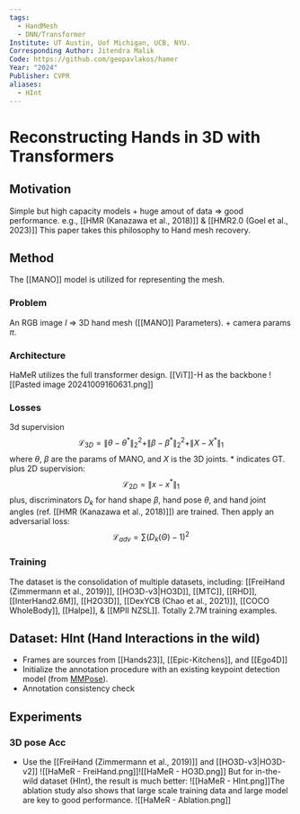 ```yaml
---
tags:
  - HandMesh
  - DNN/Transformer
Institute: UT Austin, Uof Michigan, UCB, NYU.
Corresponding Author: Jitendra Malik
Code: https://github.com/geopavlakos/hamer
Year: "2024"
Publisher: CVPR
aliases:
  - HInt
---
```

# Reconstructing Hands in 3D with Transformers
## Motivation
Simple but high capacity models + huge amout of data => good performance. e.g., [[HMR (Kanazawa et al., 2018)]] & [[HMR2.0 (Goel et al., 2023)]]
This paper takes this philosophy to Hand mesh recovery.
## Method
The [[MANO]] model is utilized for representing the mesh.
### Problem
An RGB image $I$ => 3D hand mesh ([[MANO]] Parameters). + camera params $\pi$.
### Architecture
HaMeR utilizes the full transformer design. [[ViT]]-H as the backbone
![[Pasted image 20241009160631.png]]
### Losses
3d supervision $$\mathcal{L}_{3D} = \|\theta - \theta^*\|_2^2+ \|\beta - \beta^*\|_2^2+\|X - X^*\|_1$$
where $\theta$, $\beta$ are the params of MANO, and $X$ is the 3D joints. * indicates GT.
plus 2D supervision: $$\mathcal{L}_{2D} = \|x - x^*\|_1$$
plus, discriminators $D_k$ for hand shape $\beta$, hand pose $\theta$, and hand joint angles (ref. [[HMR (Kanazawa et al., 2018)]]) are trained. Then apply an adversarial loss: $$\mathcal{L}_{adv} = \sum (D_k(\Theta) - 1)^2$$
### Training
The dataset is the consolidation of multiple datasets, including: [[FreiHand (Zimmermann et al., 2019)]], [[HO3D-v3|HO3D]], [[MTC]], [[RHD]], [[InterHand2.6M]], [[H2O3D]], [[DexYCB (Chao et al., 2021)]], [[COCO WholeBody]], [[Halpe]], & [[MPII NZSL]]. Totally 2.7M training examples.
## Dataset: HInt (Hand Interactions in the wild)
* Frames are sources from [[Hands23]], [[Epic-Kitchens]], and [[Ego4D]]
* Initialize the annotation procedure with an existing keypoint detection model (from [MMPose](https://github.com/open-mmlab/mmpose)).
* Annotation consistency check
## Experiments
### 3D pose Acc
* Use the [[FreiHand (Zimmermann et al., 2019)]] and [[HO3D-v3|HO3D-v2]] 
![[HaMeR - FreiHand.png]]![[HaMeR - HO3D.png]]
But for in-the-wild dataset (HInt), the result is much better:
![[HaMeR - HInt.png]]The ablation study also shows that large scale training data and large model are key to good performance.
![[HaMeR - Ablation.png]]